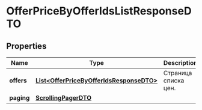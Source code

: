 

# OfferPriceByOfferIdsListResponseDTO

## Properties

Name | Type | Description | Notes
------------ | ------------- | ------------- | -------------
**offers** | [**List&lt;OfferPriceByOfferIdsResponseDTO&gt;**](OfferPriceByOfferIdsResponseDTO.md) | Страница списка цен. | 
**paging** | [**ScrollingPagerDTO**](ScrollingPagerDTO.md) |  |  [optional]




